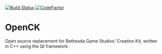 [![Build Status](https://travis-ci.com/Adam-Gleave/OpenCK.svg?branch=master)](https://travis-ci.com/Adam-Gleave/OpenCK) [![CodeFactor](https://www.codefactor.io/repository/github/adam-gleave/openck/badge)](https://www.codefactor.io/repository/github/adam-gleave/openck)
# OpenCK
Open source replacement for Bethesda Game Studios' Creation Kit, written in C++ using the Qt framework.
